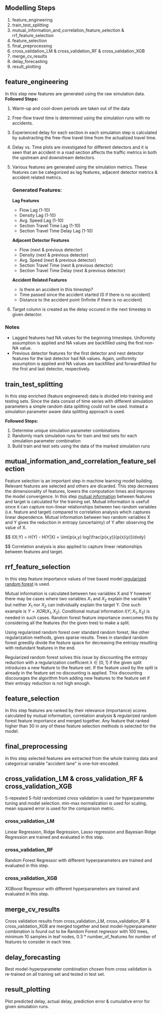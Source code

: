 ## Modelling Steps
1) feature_engineering
2) train_test_splitting
3) mutual_information_and_correlation_feature_selection & rrf_feature_selection
4) feature_selection
5) final_preprocessing
6) cross_validation_LM & cross_validation_RF & cross_validation_XGB
7) merge_cv_results
8) delay_forecasting
9) result_plotting

## feature_engineering
In this step new features are generated using the raw simulation data. <br>
**Followed Steps:**
1) Warm-up and cool-down periods are taken out of the data
2) Free-flow travel time is determined using the simulation runs with no accidents.
3) Experienced delay for each section in each simulation step is calculated by substracting the free-flow travel time from the actualized travel time.
4) Delay vs. Time plots are investigated for different detectors and it is seen that an accident in a road section affects the traffic metrics in both the upstream and downstream detectors.
5) Various features are generated using the simulation metrics. These features can be categorized as lag features, adjacent detector metrics & accident related metrics.
    
    ### Generated Features:
    **Lag Features**
    - Flow Lag (1-10)
    - Density Lag (1-10)
    - Avg. Speed Lag (1-10)
    - Section Travel Time Lag (1-10)
    - Section Travel Time Delay Lag (1-10)

    **Adjacent Detector Features**
    - Flow (next & previous detector)
    - Density (next & previous detector)
    - Avg. Speed (next & previous detector)
    - Section Travel Time (next & previous detector)
    - Section Travel Time Delay (next & previous detector)

    **Accident Related Features**
    - Is there an accident in this timestep?
    - Time passed since the accident started (0 if there is no accident)
    - Distance to the accident point (Infinite if there is no accident)

6) Target column is created as the delay occured in the next timestep in given detector.

### Notes
- Lagged features had NA values for the beginning timesteps. Uniformity assumption is applied and NA values are backfilled using the first non-NA value.
- Previous detector features for the first detector and next detector features for the last detector had NA values. Again, uniformity assumption is applied and NA values are backfilled and forwardfilled for the first and last detector, respectively.

## train_test_splitting
In this step enriched (feature engineered) data is divided into training and testing sets. Since the data consist of time series with different simulation parameters a simple random data splitting could not be used. Instead a simulation parameter aware data splitting approach is used.

**Followed Steps:**
1) Determine unique simulation parameter combinations
2) Randomly mark simulation runs for train and test sets for each simulation parameter combination
3) Build train and test sets using the data of the marked simulation runs

## mutual_information_and_correlation_feature_selection
Feature selection is an important step in machine learning model building. Relevant features are selected and others are dicarded. This step decreases the dimensionality of features, lowers the computation times and improves the model convergence. In this step [mutual information](https://arxiv.org/pdf/1907.07384.pdf) between features and target is calculated for the training set. Mutual information is usefull since it can capture non-linear relationships between two random variables (i.e. feature and target) compared to correlation analysis which captures linear dependence. Mutual information between two random variables X and Y gives the reduction in entropy (uncertainty) of Y after observing the value of X.

$$ 
    I(X;Y) = H(Y) - H(Y|X) = \iint{p(x,y) log(\frac{p(x,y)}{p(x)(y)})dxdy}

$$
Correlation analysis is also applied to capture linear relationships between features and target.
## rrf_feature_selection
In this step feature importance values of tree based model [regularized random forest](https://arxiv.org/pdf/1201.1587.pdf) is used. 

Mutual information is calculated between two variables X and Y however there may be cases where two variables $X_1$ and $X_2$ explain the variable Y but neither $X_1$ nor $X_2$ can individually explain the target Y. One such example is $Y = XOR(X_1,X_2)$. Conditional mutual information $I(Y;X_1,X_2)$ is needed in such cases. Random forest feature importance overcomes this by considering all the features (for the given tree) to make a split.

Using regularized random forest over standard random forest, like other regularization methods, gives sparse results. Trees in standard random forest greedily divide the feature space for decreasing the entropy resulting with redundant features in the end. 

Regularized random forest solves this issue by discounting the entropy reduction with a regularization coefficient $\lambda \in [0,1]$ if the given split introduces a new feature to the feature set. If the feature used by the split is already in the feature set no discounting is applied. This discounting discourages the algorithm from adding new features to the feature set if their entropy reduction is not high enough.

## feature_selection
In this step features are ranked by their relevance (importance) scores calculated by mutual information, correlation analysis & regularized random forest feature importance and merged together. Any feature that ranked higher than 30 in any of these feature selection methods is selected for the model.

## final_preprocessing
In this step selected features are extracted from the whole training data and categorical variable "accident lane" is one-hot-encoded.

## cross_validation_LM & cross_validation_RF & cross_validation_XGB
5-repeated 5-fold randomized cross validation is used for hyperparameter tuning and model selection. min-max normalization is used for scaling, mean squared error is used for the comparison metric.
### cross_validation_LM
Linear Regression, Ridge Regression, Lasso regression and Bayesian Ridge Regression are trained and evaluated in this step.
### cross_validation_RF
Random Forest Regressor with different hyperparameters are trained and evaluated in this step.
### cross_validation_XGB
XGBoost Regressor with different hyperparameters are trained and evaluated in this step.

## merge_cv_results
Cross validation results from cross_validation_LM, cross_validation_RF & cross_validation_XGB are merged together and best model-hyperparameter combination is found out to be Random Forest regressor with 100 trees, minimum 10 samples in leaf nodes, 0.3 * number_of_features for number of features to consider in each tree.

## delay_forecasting
Best model-hyperparameter combination chosen from cross validation is re-trained on all training set and tested in test set.

## result_plotting
Plot predicted delay, actual delay, prediction error & cumulative error for given simulation runs.